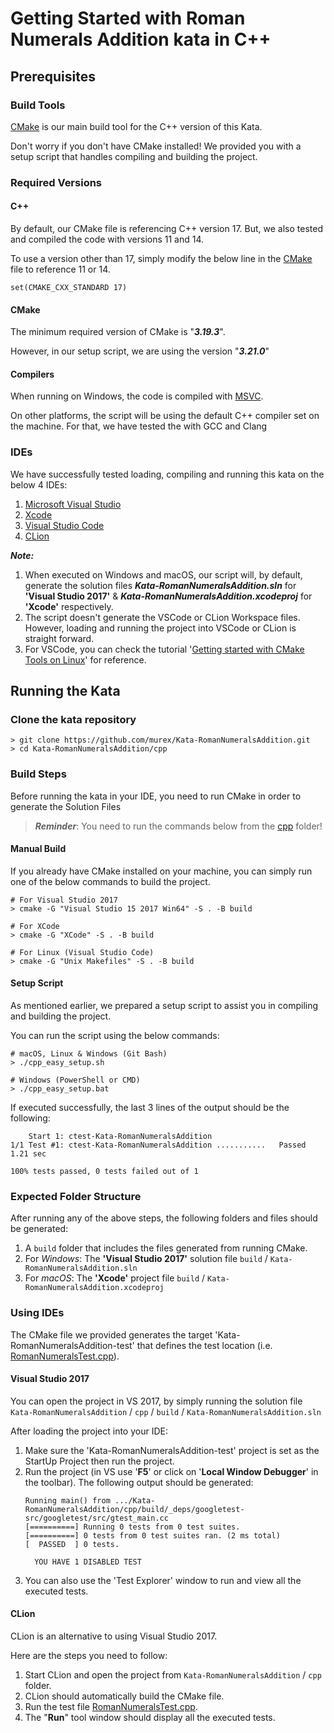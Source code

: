 # Getting Started with Roman Numerals Addition kata in C++

## Prerequisites 

### Build Tools 

[CMake](https://cmake.org/) is our main build tool for the C++ version of this Kata.

Don't worry if you don't have CMake installed! 
We provided you with a setup script that handles compiling and building the project. 
 
### Required Versions 

#### C++ 

By default, our CMake file is referencing C++ version 17. But, we also tested and 
compiled the code with versions 11 and 14. 

To use a version other than 17, simply modify the below line in the [CMake](./CMakeLists.txt)
file to reference 11 or 14.  

```shell
set(CMAKE_CXX_STANDARD 17)
```

#### CMake
The minimum required version of CMake is "***3.19.3***". 

However, in our setup script, we are using the version "***3.21.0***"

#### Compilers 

When running on Windows, the code is compiled with [MSVC](https://docs.microsoft.com/en-us/cpp/build/reference/compiling-a-c-cpp-program?view=msvc-160). 

On other platforms, the script will be using the default C++ compiler set on the machine. 
For that, we have tested the with GCC and Clang

### IDEs 
We have successfully tested loading, compiling and running this kata on the below 4 IDEs: 
1. [Microsoft Visual Studio](https://visualstudio.microsoft.com/)
1. [Xcode](https://developer.apple.com/xcode/)
1. [Visual Studio Code](https://code.visualstudio.com/)
1. [CLion](https://www.jetbrains.com/clion/)

***Note:*** 

1. When executed on Windows and macOS, our script will, by default, generate the solution files ***Kata-RomanNumeralsAddition.sln*** for **'Visual Studio 2017'** & ***Kata-RomanNumeralsAddition.xcodeproj*** for **'Xcode'** respectively. 
2. The script doesn't generate the VSCode or CLion Workspace files. However, loading and running the project into VSCode or CLion is straight forward. 
3. For VSCode, you can check the tutorial '[Getting started with CMake Tools on Linux](https://code.visualstudio.com/docs/cpp/cmake-linux#:~:text=ready%20to%20build.-,Open%20the%20Command%20Palette%20(Ctrl%2BShift%2BP)%20and,CMake%20Tools%20builds%20all%20targets.)' for reference. 

## Running the Kata

### Clone the kata repository

```shell
> git clone https://github.com/murex/Kata-RomanNumeralsAddition.git
> cd Kata-RomanNumeralsAddition/cpp
```

### Build Steps

Before running the kata in your IDE, you need to run CMake in order to generate the Solution Files

> ***Reminder***:  You need to run the commands below from the [cpp](.) folder!

#### Manual Build  

If you already have CMake installed on your machine, you can simply run one of the below commands to build the project. 

```shell
# For Visual Studio 2017 
> cmake -G "Visual Studio 15 2017 Win64" -S . -B build

# For XCode  
> cmake -G "XCode" -S . -B build

# For Linux (Visual Studio Code)
> cmake -G "Unix Makefiles" -S . -B build
```

#### Setup Script 

As mentioned earlier, we prepared a setup script to assist you in compiling and building the project. 

You can run the script using the below commands: 

```shell
# macOS, Linux & Windows (Git Bash)
> ./cpp_easy_setup.sh

# Windows (PowerShell or CMD)
> ./cpp_easy_setup.bat
```

If executed successfully, the last 3 lines of the output should be the following: 

```shell
    Start 1: ctest-Kata-RomanNumeralsAddition
1/1 Test #1: ctest-Kata-RomanNumeralsAddition ...........   Passed    1.21 sec

100% tests passed, 0 tests failed out of 1
```

### Expected Folder Structure

After running any of the above steps, the following folders and files should be generated:
1. A `build` folder that includes the files generated from running CMake.
1. For *Windows*: The **'Visual Studio 2017'** solution file `build` / `Kata-RomanNumeralsAddition.sln`
1. For *macOS*: The **'Xcode'** project file `build` / `Kata-RomanNumeralsAddition.xcodeproj`

### Using IDEs 

The CMake file we provided generates the target 'Kata-RomanNumeralsAddition-test' that defines the test location (i.e. [RomanNumeralsTest.cpp](./test/RomanNumeralsTest.cpp)). 

#### Visual Studio 2017

You can open the project in VS 2017, by simply running the solution file `Kata-RomanNumeralsAddition` / `cpp` / `build` / `Kata-RomanNumeralsAddition.sln`

After loading the project into your IDE:

1. Make sure the 'Kata-RomanNumeralsAddition-test' project is set as the StartUp Project then run the project.
2. Run the project (in VS use '**F5**' or click on '**Local Window Debugger**' in the toolbar). The following output should be generated: 
    ```shell
    Running main() from .../Kata-RomanNumeralsAddition/cpp/build/_deps/googletest-src/googletest/src/gtest_main.cc
    [==========] Running 0 tests from 0 test suites.
    [==========] 0 tests from 0 test suites ran. (2 ms total)
    [  PASSED  ] 0 tests.

      YOU HAVE 1 DISABLED TEST
    ```
3. You can also use the 'Test Explorer' window to run and view all the executed tests.

#### CLion

CLion is an alternative to using Visual Studio 2017.

Here are the steps you need to follow: 
1. Start CLion and open the project from `Kata-RomanNumeralsAddition` / `cpp` folder. 
1. CLion should automatically build the CMake file. 
1. Run the test file [RomanNumeralsTest.cpp](./test/RomanNumeralsTest.cpp).
1. The "**Run**" tool window should display all the executed tests.
